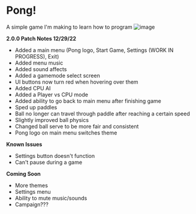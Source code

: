 # Pong!
A simple game I'm making to learn how to program
![image](https://user-images.githubusercontent.com/57479494/210044915-8d332114-e16a-42af-ac6d-363a868e6870.png)

**2.0.0 Patch Notes 12/29/22**
- Added a main menu (Pong logo, Start Game, Settings (WORK IN PROGRESS), Exit)
- Added menu music
- Added sound affects
- Added a gamemode select screen
- UI buttons now turn red when hovering over them
- Added CPU AI
- Added a Player vs CPU mode
- Added ability to go back to main menu after finishing game
- Sped up paddles
- Ball no longer can travel through paddle after reaching a certain speed
- Slightly improved ball physics
- Changed ball serve to be more fair and consistent
- Pong logo on main menu switches theme

**Known Issues**
- Settings button doesn't function
- Can't pause during a game

**Coming Soon**
- More themes
- Settings menu
- Ability to mute music/sounds
- Campaign???
